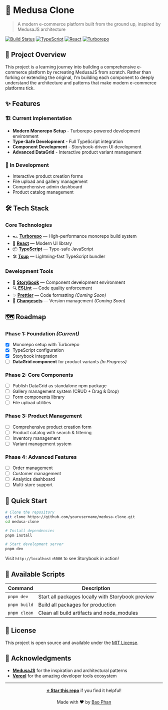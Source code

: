 # 🛒 Medusa Clone

> A modern e-commerce platform built from the ground up, inspired by MedusaJS architecture

[![Build Status](https://img.shields.io/badge/build-passing-brightgreen)](https://github.com/yourusername/medusa-clone)
[![TypeScript](https://img.shields.io/badge/TypeScript-007ACC?logo=typescript&logoColor=white)](https://typescriptlang.org/)
[![React](https://img.shields.io/badge/React-20232A?logo=react&logoColor=61DAFB)](https://reactjs.org/)
[![Turborepo](https://img.shields.io/badge/Turborepo-EF4444?logo=turborepo&logoColor=white)](https://turborepo.org/)

## 🎯 Project Overview

This project is a learning journey into building a comprehensive e-commerce platform by recreating MedusaJS from scratch. Rather than forking or extending the original, I'm building each component to deeply understand the architecture and patterns that make modern e-commerce platforms tick.

## ✨ Features

### 🏗️ **Current Implementation**

- **Modern Monorepo Setup** - Turborepo-powered development environment
- **Type-Safe Development** - Full TypeScript integration
- **Component Development** - Storybook-driven UI development
- **Advanced DataGrid** - Interactive product variant management

### 🚧 **In Development**

- Interactive product creation forms
- File upload and gallery management
- Comprehensive admin dashboard
- Product catalog management

## 🛠️ Tech Stack

### **Core Technologies**

- 🏎 **[Turborepo](https://turborepo.com)** — High-performance monorepo build system
- 🚀 **[React](https://reactjs.org/)** — Modern UI library
- 📦 **[TypeScript](https://www.typescriptlang.org/)** — Type-safe JavaScript
- 🛠 **[Tsup](https://github.com/egoist/tsup)** — Lightning-fast TypeScript bundler

### **Development Tools**

- 📖 **[Storybook](https://storybook.js.org/)** — Component development environment
- 🔍 **[ESLint](https://eslint.org/)** — Code quality enforcement
- ✨ **[Prettier](https://prettier.io)** — Code formatting _(Coming Soon)_
- 📝 **[Changesets](https://github.com/changesets/changesets)** — Version management _(Coming Soon)_

## 🗺️ Roadmap

### **Phase 1: Foundation** _(Current)_

- [x] Monorepo setup with Turborepo
- [x] TypeScript configuration
- [x] Storybook integration
- [ ] **DataGrid component** for product variants _(In Progress)_

### **Phase 2: Core Components**

- [ ] Publish DataGrid as standalone npm package
- [ ] Gallery management system (CRUD + Drag & Drop)
- [ ] Form components library
- [ ] File upload utilities

### **Phase 3: Product Management**

- [ ] Comprehensive product creation form
- [ ] Product catalog with search & filtering
- [ ] Inventory management
- [ ] Variant management system

### **Phase 4: Advanced Features**

- [ ] Order management
- [ ] Customer management
- [ ] Analytics dashboard
- [ ] Multi-store support

## 🚀 Quick Start

```bash
# Clone the repository
git clone https://github.com/yourusername/medusa-clone.git
cd medusa-clone

# Install dependencies
pnpm install

# Start development server
pnpm dev
```

Visit `http://localhost:6006` to see Storybook in action!

## 📜 Available Scripts

| Command      | Description                                       |
| ------------ | ------------------------------------------------- |
| `pnpm dev`   | Start all packages locally with Storybook preview |
| `pnpm build` | Build all packages for production                 |
| `pnpm clean` | Clean all build artifacts and node_modules        |

## 📄 License

This project is open source and available under the [MIT License](LICENSE).

## 🙏 Acknowledgments

- **[MedusaJS](https://medusajs.com/)** for the inspiration and architectural patterns
- **[Vercel](https://vercel.com/)** for the amazing developer tools ecosystem

---

<div align="center">

**[⭐ Star this repo](https://github.com/baroxdev/medusa-clone)** if you find it helpful!

Made with ❤️ by [Bao Phan](https://github.com/baroxdev)

</div>
